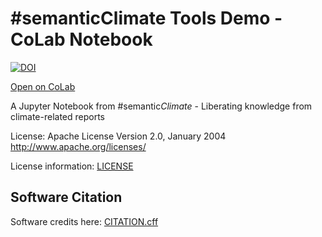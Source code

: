 # \#semanticClimate Tools Demo - CoLab Notebook

[![DOI](https://zenodo.org/badge/889994770.svg)](https://doi.org/10.5281/zenodo.14176446)

[Open on CoLab](https://colab.research.google.com/github/semanticClimate/sC-tools-demo/blob/main/TTWW_demo_sC_tools.ipynb)

A Jupyter Notebook from #semantic*Climate* - Liberating knowledge from climate-related reports

License: Apache License Version 2.0, January 2004 http://www.apache.org/licenses/

License information: [LICENSE](LICENSE)

## Software Citation

Software credits here: [CITATION.cff](CITATION.cff)
